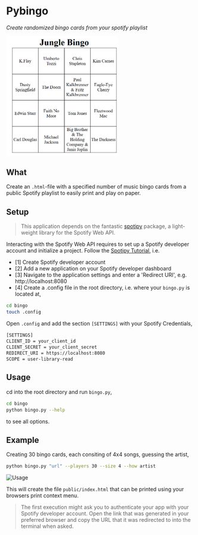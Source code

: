 # Pybingo
*Create randomized bingo cards from your spotify playlist*

<img src="assets/card.png" width=300>

## What 
Create an `.html`-file with a specified number of music bingo cards from a public Spotify playlist to easily print and play on paper.

## Setup

>This application depends on the fantastic [spotipy](https://github.com/spotipy-dev/spotipy) package, a light-weight library for the Spotify Web API.

Interacting with the Spotify Web API requires to set up a Spotify developer account and initialize a project. Follow the [Spotipy Tutorial](https://github.com/spotipy-dev/spotipy/blob/2.22.1/TUTORIAL.md), i.e.

- [1] Create Spotify developer account
- [2] Add a new application on your Spotify developer dashboard
- [3] Navigate to the application settings and enter a 'Redirect URI', e.g. http://localhost:8080
- [4] Create a .config file in the root directory, i.e. where your `bingo.py` is located at,

```bash
cd bingo 
touch .config
```

Open `.config` and add the section `[SETTINGS]` with your Spotify Credentials,

```
[SETTINGS]
CLIENT_ID = your_client_id
CLIENT_SECRET = your_client_secret
REDIRECT_URI = https://localhost:8080
SCOPE = user-library-read
```

## Usage
cd into the root directory and run `bingo.py`,

```bash
cd bingo 
python bingo.py --help
```
to see all options.

## Example
Creating 30 bingo cards, each consiting of 4x4 songs, guessing the artist,

```bash
python bingo.py "url" --players 30 --size 4 --how artist
```

![Usage](assets/usage.gif)

This will create the file `public/index.html` that can be printed using your browsers print context menu.

> The first execution might ask you to authenticate your app with your Spotify developer account. Open the link that was generated in your preferred browser and copy the URL that it was redirected to into the terminal when asked.